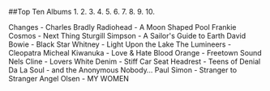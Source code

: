##Top Ten Albums
1.
2.
3.
4.
5.
6.
7.
8.
9.
10.

Changes - Charles Bradly
Radiohead - A Moon Shaped Pool
Frankie Cosmos - Next Thing
Sturgill Simpson - A Sailor's Guide to Earth
David Bowie - Black Star
Whitney - Light Upon the Lake
The Lumineers - Cleopatra
Micheal Kiwanuka - Love & Hate
Blood Orange - Freetown Sound
Nels Cline - Lovers
White Denim - Stiff
Car Seat Headrest - Teens of Denial
Da La Soul - and the Anonymous Nobody…
Paul Simon - Stranger to Stranger
Angel Olsen - MY WOMEN
